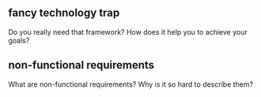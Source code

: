 ## fancy technology trap

Do you really need that framework? How does it help you to achieve your goals?

## non-functional requirements

What are non-functional requirements? Why is it so hard to describe them?